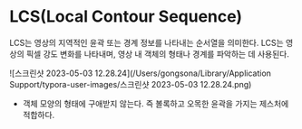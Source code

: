 # LCS(Local Contour Sequence)

LCS는 영상의 지역적인 윤곽 또는 경계 정보를 나타내는 순서열을 의미한다. LCS는 영상의 픽셀 강도 변화를 나타내며, 영상 내 객체의 형태나 경계를 파악하는 데 사용된다.

![스크린샷 2023-05-03 12.28.24](/Users/gongsona/Library/Application Support/typora-user-images/스크린샷 2023-05-03 12.28.24.png)

- 객체 모양의 형태에 구애받지 않는다. 즉 볼록하고 오목한 윤곽을 가지는 제스처에 적합하다.